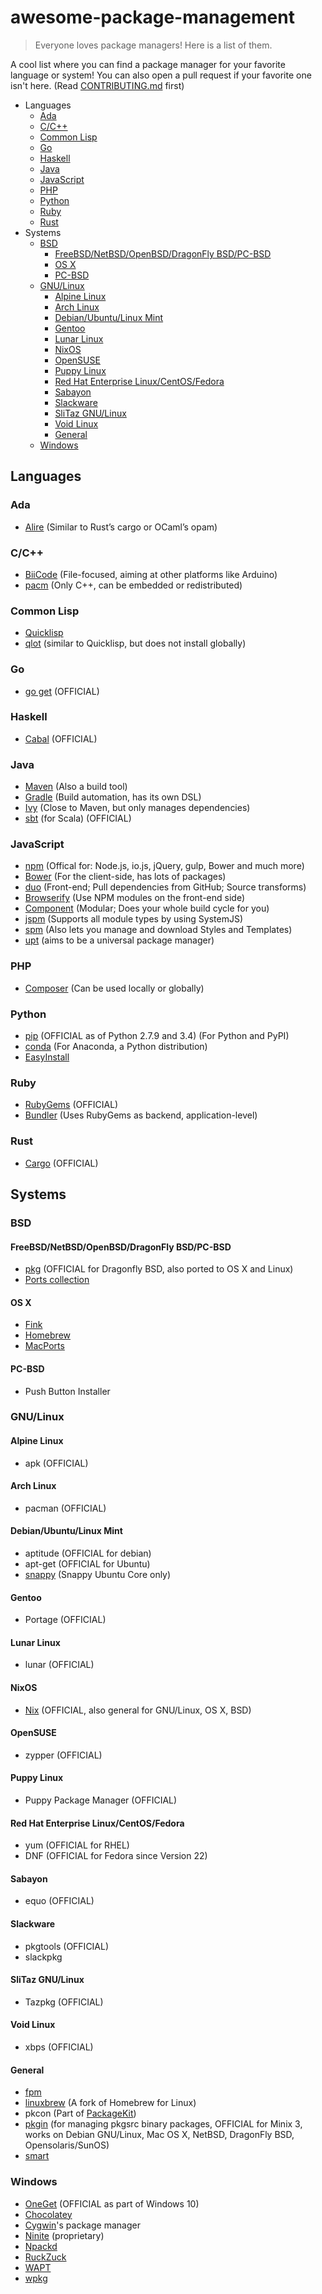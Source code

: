 # awesome-package-management
> Everyone loves package managers! Here is a list of them.

A cool list where you can find a package manager for your favorite language or system! You can also open a pull request if your
favorite one isn't here. (Read [CONTRIBUTING.md](CONTRIBUTING.md) first)

- Languages
  - [Ada](#ada)
  - [C/C++](#cc)
  - [Common Lisp](#common-lisp)
  - [Go](#go)
  - [Haskell](#haskell)
  - [Java](#java)
  - [JavaScript](#javascript)
  - [PHP](#php)
  - [Python](#python)
  - [Ruby](#ruby)
  - [Rust](#rust)
- Systems
  - [BSD](#bsd)
    - [FreeBSD/NetBSD/OpenBSD/DragonFly BSD/PC-BSD](#freebsdnetbsdopenbsddragonfly-bsdpc-bsd)
    - [OS X](#os-x)
    - [PC-BSD](#pc-bsd)
  - [GNU/Linux](#gnulinux)
    - [Alpine Linux](#alpine-linux)
    - [Arch Linux](#arch-linux)
    - [Debian/Ubuntu/Linux Mint](#debianubuntulinux-mint)
    - [Gentoo](#gentoo)
    - [Lunar Linux](#lunar-linux)
    - [NixOS](#nixos)
    - [OpenSUSE](#opensuse)
    - [Puppy Linux](#puppy-linux)
    - [Red Hat Enterprise Linux/CentOS/Fedora](#red-hat-enterprise-linuxcentosfedora)
    - [Sabayon](#sabayon)
    - [Slackware](#slackware)
    - [SliTaz GNU/Linux](#slitaz-gnulinux)
    - [Void Linux](#void-linux)
    - [General](#general)
  - [Windows](#windows)

## Languages

### Ada
- [Alire](https://alire.ada.dev/) (Similar to Rust’s cargo or OCaml’s opam)

### C/C++
- [BiiCode](https://www.biicode.com/) (File-focused, aiming at other platforms like Arduino)
- [pacm](http://sourcey.com/pacm/) (Only C++, can be embedded or redistributed)

### Common Lisp

- [Quicklisp](https://www.quicklisp.org/)
- [qlot](https://github.com/fukamachi/qlot) (similar to Quicklisp, but does not install globally)

### Go
- [go get](http://golang.org/cmd/go/) (OFFICIAL)

### Haskell
- [Cabal](http://www.haskell.org/cabal/) (OFFICIAL)

### Java
- [Maven](http://maven.apache.org/) (Also a build tool)
- [Gradle](http://gradle.org/) (Build automation, has its own DSL)
- [Ivy](http://ant.apache.org/ivy) (Close to Maven, but only manages dependencies)
- [sbt](http://www.scala-sbt.org/) (for Scala) (OFFICIAL)

### JavaScript
- [npm](http://npmjs.com) (Offical for: Node.js, io.js, jQuery, gulp, Bower and much more)
- [Bower](http://bower.io) (For the client-side, has lots of packages)
- [duo](http://duojs.org) (Front-end; Pull dependencies from GitHub; Source transforms)
- [Browserify](http://browserify.org/) (Use NPM modules on the front-end side)
- [Component](https://github.com/componentjs/component) (Modular; Does your whole build cycle for you)
- [jspm](http://jspm.io/) (Supports all module types by using SystemJS)
- [spm](http://spmjs.io/) (Also lets you manage and download Styles and Templates)
- [upt](https://github.com/hyperweb2/upt) (aims to be a universal package manager)

### PHP
- [Composer](http://getcomposer.org/) (Can be used locally or globally)

### Python
- [pip](http://www.pip-installer.org/) (OFFICIAL as of Python 2.7.9 and 3.4) (For Python and PyPI)
- [conda](https://store.continuum.io/cshop/anaconda/) (For Anaconda, a Python distribution)
- [EasyInstall](http://pypi.python.org/pypi/setuptools) 

### Ruby
- [RubyGems](http://rubygems.org/) (OFFICIAL)
- [Bundler](http://bundler.io/) (Uses RubyGems as backend, application-level)

### Rust
- [Cargo](https://crates.io/) (OFFICIAL)

## Systems

### BSD

#### FreeBSD/NetBSD/OpenBSD/DragonFly BSD/PC-BSD
- [pkg](https://github.com/freebsd/pkg) (OFFICIAL for Dragonfly BSD, also ported to OS X and Linux)
- [Ports collection](https://en.wikipedia.org/wiki/Ports_collection)

#### OS X
- [Fink](http://www.finkproject.org/)
- [Homebrew](http://brew.sh/)
- [MacPorts](http://www.macports.org/)

#### PC-BSD
- Push Button Installer

### GNU/Linux

#### Alpine Linux
- apk (OFFICIAL)

#### Arch Linux
- pacman (OFFICIAL)

#### Debian/Ubuntu/Linux Mint
- aptitude (OFFICIAL for debian)
- apt-get (OFFICIAL for Ubuntu)
- [snappy](https://developer.ubuntu.com/en/snappy/) (Snappy Ubuntu Core only)

#### Gentoo
- Portage (OFFICIAL)

#### Lunar Linux
- lunar (OFFICIAL)

#### NixOS
- [Nix](http://nixos.org/nix/) (OFFICIAL, also general for GNU/Linux, OS X, BSD)

#### OpenSUSE
- zypper (OFFICIAL)

#### Puppy Linux
- Puppy Package Manager (OFFICIAL)

#### Red Hat Enterprise Linux/CentOS/Fedora
- yum (OFFICIAL for RHEL)
- DNF (OFFICIAL for Fedora since Version 22)

#### Sabayon
- equo (OFFICIAL)

#### Slackware
- pkgtools (OFFICIAL)
- slackpkg

#### SliTaz GNU/Linux
- Tazpkg (OFFICIAL)

#### Void Linux
- xbps (OFFICIAL)

#### General
- [fpm](https://github.com/jordansissel/fpm)
- [linuxbrew](http://brew.sh/linuxbrew/) (A fork of Homebrew for Linux)
- pkcon (Part of [PackageKit](http://www.freedesktop.org/software/PackageKit/))
- [pkgin](http://pkgin.net/) (for managing pkgsrc binary packages, OFFICIAL for Minix 3, works on Debian GNU/Linux, Mac OS X, NetBSD, DragonFly BSD, Opensolaris/SunOS)
- [smart](https://labix.org/smart)

### Windows
- [OneGet](https://github.com/OneGet/oneget) (OFFICIAL as part of Windows 10)
- [Chocolatey](https://chocolatey.org/)
- [Cygwin](https://cygwin.com/)'s package manager
- [Ninite](https://ninite.com/) (proprietary)
- [Npackd](https://npackd.appspot.com/)
- [RuckZuck](http://ruckzuck.tools/)
- [WAPT](http://dev.tranquil.it/wiki/WAPT_-_apt-get_pour_Windows/en)
- [wpkg](http://windowspackager.org/documentation/wpkg)
